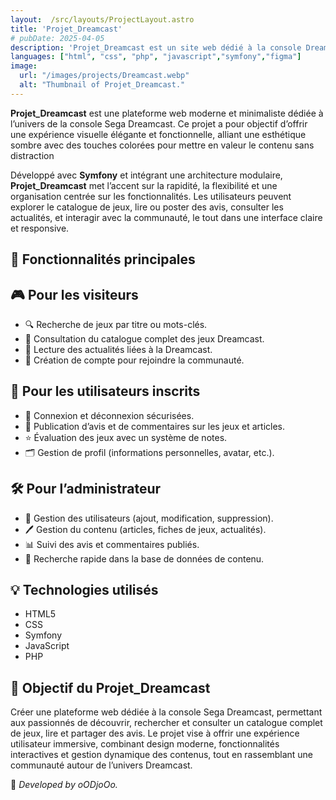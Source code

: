 ```yaml
---
layout:  /src/layouts/ProjectLayout.astro
title: 'Projet_Dreamcast'
# pubDate: 2025-04-05
description: 'Projet_Dreamcast est un site web dédié à la console Dreamcast, permettant aux utilisateurs et visiteurs de consulter un catalogue complet de jeux, de rechercher des titres, et de lire ou publier des avis et commentaires. Il intègre un système d’inscription et de connexion pour gérer les profils utilisateurs et permet aux administrateurs de gérer le contenu et les utilisateurs.'
languages: ["html", "css", "php", "javascript","symfony","figma"]
image:
  url: "/images/projects/Dreamcast.webp"
  alt: "Thumbnail of Projet_Dreamcast."
--- 
```


**Projet_Dreamcast** est une plateforme web moderne et minimaliste dédiée à l’univers de la console Sega Dreamcast. Ce projet a pour objectif d’offrir une expérience visuelle élégante et fonctionnelle, alliant une esthétique sombre avec des touches colorées pour mettre en valeur le contenu sans distraction

Développé avec **Symfony** et intégrant une architecture modulaire, **Projet_Dreamcast** met l’accent sur la rapidité, la flexibilité et une organisation centrée sur les fonctionnalités. Les utilisateurs peuvent explorer le catalogue de jeux, lire ou poster des avis, consulter les actualités, et interagir avec la communauté, le tout dans une interface claire et responsive.

## 🧩 Fonctionnalités principales

## 🎮 Pour les visiteurs

- 🔍 Recherche de jeux par titre ou mots-clés.
- 📜 Consultation du catalogue complet des jeux Dreamcast.
- 📰 Lecture des actualités liées à la Dreamcast.
- 📝 Création de compte pour rejoindre la communauté.

## 👤 Pour les utilisateurs inscrits

- 🔐 Connexion et déconnexion sécurisées.
- 💬 Publication d’avis et de commentaires sur les jeux et articles.
- ⭐ Évaluation des jeux avec un système de notes.
- 🗂 Gestion de profil (informations personnelles, avatar, etc.).

## 🛠 Pour l’administrateur

- 👥 Gestion des utilisateurs (ajout, modification, suppression).
- 🖊 Gestion du contenu (articles, fiches de jeux, actualités).
- 📊 Suivi des avis et commentaires publiés.
- 🔎 Recherche rapide dans la base de données de contenu.

## 💡 Technologies utilisés

- HTML5
- CSS
- Symfony
- JavaScript
- PHP


<!-- ## 🌐 Demo

👉 [View live demo](https://github.com/oODjoOo/Green)  -->

## 🎯 Objectif du Projet_Dreamcast

Créer une plateforme web dédiée à la console Sega Dreamcast, permettant aux passionnés de découvrir, rechercher et consulter un catalogue complet de jeux, lire et partager des avis.
Le projet vise à offrir une expérience utilisateur immersive, combinant design moderne, fonctionnalités interactives et gestion dynamique des contenus, tout en rassemblant une communauté autour de l’univers Dreamcast.


🚀 *Developed by oODjoOo.*
